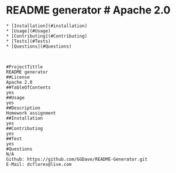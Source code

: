 # README generator # Apache 2.0
    
    * [Installation](#installation)
    * [Usage](#Usage)
    * [Contributing](#Contributing)
    * [Tests](#Tests)
    * [Questions](#Questions)
   
   
   
    #ProjectTittle
    README generator
    ##License
    Apache 2.0
    ##TableOfContents
    yes
    ##Usage 
    yes
    ##Description
    Homework assignment
    ##Installation 
    yes
    ##Contributing
    yes
    ##Test
    yes
    #Questions
    N/A
    Github: https://github.com/GGDave/README-Generator.git
    E-Mail: dcflores@live.com